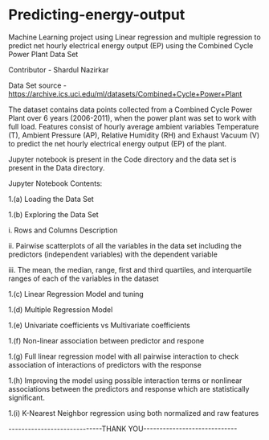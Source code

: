 # Predicting-energy-output
Machine Learning project using Linear regression and multiple regression to predict net hourly electrical energy output (EP) using the Combined Cycle Power Plant Data Set

Contributor - Shardul Nazirkar

Data Set source - https://archive.ics.uci.edu/ml/datasets/Combined+Cycle+Power+Plant

The dataset contains data points collected from a Combined Cycle Power Plant over
6 years (2006-2011), when the power plant was set to work with full load. Features
consist of hourly average ambient variables Temperature (T), Ambient Pressure (AP),
Relative Humidity (RH) and Exhaust Vacuum (V) to predict the net hourly electrical
energy output (EP) of the plant.

Jupyter notebook is present in the Code directory and the data set is present in the Data directory.

Jupyter Notebook Contents:

1.(a) Loading the Data Set


1.(b) Exploring the Data Set

  i.   Rows and Columns Description
  
  ii.  Pairwise scatterplots of all the variables in the data set including the predictors (independent variables) with the dependent variable
  
  iii. The mean, the median, range, first and third quartiles, and interquartile ranges of each of the variables in the dataset
  
  
1.(c) Linear Regression Model and tuning


1.(d) Multiple Regression Model


1.(e) Univariate coefficients vs Multivariate coefficients


1.(f) Non-linear association between predictor and respone


1.(g) Full linear regression model with all pairwise interaction to check association of interactions of predictors with the response


1.(h) Improving the model using possible interaction terms or nonlinear associations between the predictors and response which are statistically significant.


1.(i) K-Nearest Neighbor regression using both normalized and raw features



-----------------------------THANK YOU-----------------------------
